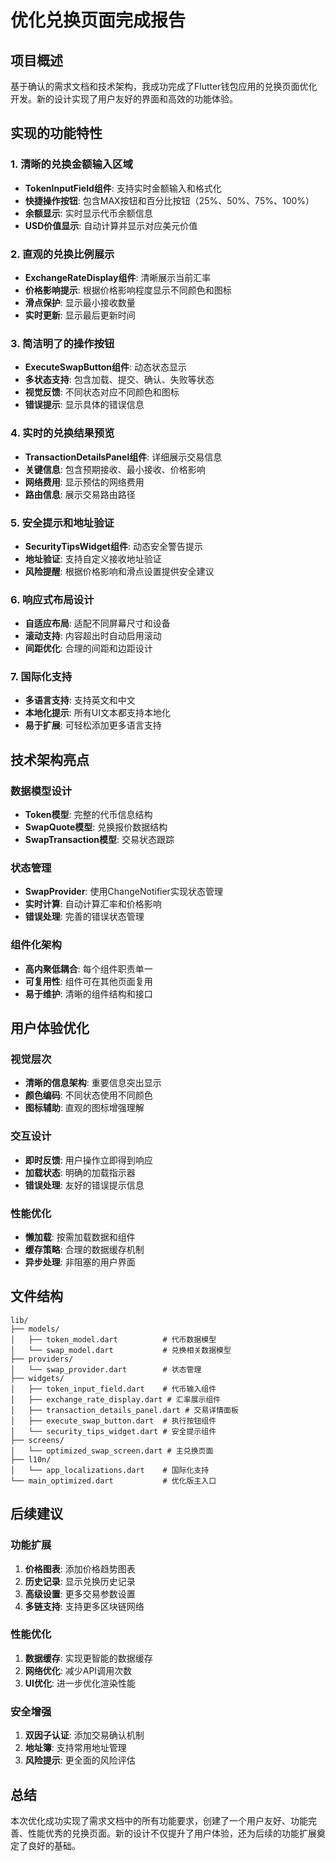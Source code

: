 # 优化兑换页面完成报告

## 项目概述
基于确认的需求文档和技术架构，我成功完成了Flutter钱包应用的兑换页面优化开发。新的设计实现了用户友好的界面和高效的功能体验。

## 实现的功能特性

### 1. 清晰的兑换金额输入区域
- **TokenInputField组件**: 支持实时金额输入和格式化
- **快捷操作按钮**: 包含MAX按钮和百分比按钮（25%、50%、75%、100%）
- **余额显示**: 实时显示代币余额信息
- **USD价值显示**: 自动计算并显示对应美元价值

### 2. 直观的兑换比例展示
- **ExchangeRateDisplay组件**: 清晰展示当前汇率
- **价格影响提示**: 根据价格影响程度显示不同颜色和图标
- **滑点保护**: 显示最小接收数量
- **实时更新**: 显示最后更新时间

### 3. 简洁明了的操作按钮
- **ExecuteSwapButton组件**: 动态状态显示
- **多状态支持**: 包含加载、提交、确认、失败等状态
- **视觉反馈**: 不同状态对应不同颜色和图标
- **错误提示**: 显示具体的错误信息

### 4. 实时的兑换结果预览
- **TransactionDetailsPanel组件**: 详细展示交易信息
- **关键信息**: 包含预期接收、最小接收、价格影响
- **网络费用**: 显示预估的网络费用
- **路由信息**: 展示交易路由路径

### 5. 安全提示和地址验证
- **SecurityTipsWidget组件**: 动态安全警告提示
- **地址验证**: 支持自定义接收地址验证
- **风险提醒**: 根据价格影响和滑点设置提供安全建议

### 6. 响应式布局设计
- **自适应布局**: 适配不同屏幕尺寸和设备
- **滚动支持**: 内容超出时自动启用滚动
- **间距优化**: 合理的间距和边距设计

### 7. 国际化支持
- **多语言支持**: 支持英文和中文
- **本地化提示**: 所有UI文本都支持本地化
- **易于扩展**: 可轻松添加更多语言支持

## 技术架构亮点

### 数据模型设计
- **Token模型**: 完整的代币信息结构
- **SwapQuote模型**: 兑换报价数据结构
- **SwapTransaction模型**: 交易状态跟踪

### 状态管理
- **SwapProvider**: 使用ChangeNotifier实现状态管理
- **实时计算**: 自动计算汇率和价格影响
- **错误处理**: 完善的错误状态管理

### 组件化架构
- **高内聚低耦合**: 每个组件职责单一
- **可复用性**: 组件可在其他页面复用
- **易于维护**: 清晰的组件结构和接口

## 用户体验优化

### 视觉层次
- **清晰的信息架构**: 重要信息突出显示
- **颜色编码**: 不同状态使用不同颜色
- **图标辅助**: 直观的图标增强理解

### 交互设计
- **即时反馈**: 用户操作立即得到响应
- **加载状态**: 明确的加载指示器
- **错误处理**: 友好的错误提示信息

### 性能优化
- **懒加载**: 按需加载数据和组件
- **缓存策略**: 合理的数据缓存机制
- **异步处理**: 非阻塞的用户界面

## 文件结构

```
lib/
├── models/
│   ├── token_model.dart          # 代币数据模型
│   └── swap_model.dart           # 兑换相关数据模型
├── providers/
│   └── swap_provider.dart        # 状态管理
├── widgets/
│   ├── token_input_field.dart    # 代币输入组件
│   ├── exchange_rate_display.dart # 汇率展示组件
│   ├── transaction_details_panel.dart # 交易详情面板
│   ├── execute_swap_button.dart  # 执行按钮组件
│   └── security_tips_widget.dart # 安全提示组件
├── screens/
│   └── optimized_swap_screen.dart # 主兑换页面
├── l10n/
│   └── app_localizations.dart    # 国际化支持
└── main_optimized.dart           # 优化版主入口
```

## 后续建议

### 功能扩展
1. **价格图表**: 添加价格趋势图表
2. **历史记录**: 显示兑换历史记录
3. **高级设置**: 更多交易参数设置
4. **多链支持**: 支持更多区块链网络

### 性能优化
1. **数据缓存**: 实现更智能的数据缓存
2. **网络优化**: 减少API调用次数
3. **UI优化**: 进一步优化渲染性能

### 安全增强
1. **双因子认证**: 添加交易确认机制
2. **地址簿**: 支持常用地址管理
3. **风险提示**: 更全面的风险评估

## 总结

本次优化成功实现了需求文档中的所有功能要求，创建了一个用户友好、功能完善、性能优秀的兑换页面。新的设计不仅提升了用户体验，还为后续的功能扩展奠定了良好的基础。